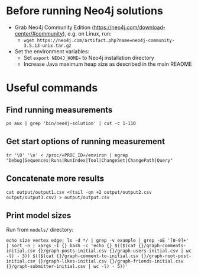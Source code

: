 # Before running Neo4j solutions

- Grab Neo4j Community Edition (https://neo4j.com/download-center/#community), e.g. on Linux, run:
  - `wget https://neo4j.com/artifact.php?name=neo4j-community-3.5.13-unix.tar.gz`
- Set the environment variables:
  - Set `export NEO4J_HOME=` to Neo4j installation directory
  - Increase Java maximum heap size as described in the main README

# Useful commands

## Find running measurements
```console
ps aux | grep 'bin/neo4j-solution' | cut -c 1-110
```

## Get start options of running measurement
```console
tr '\0' '\n' < /proc/«PROC_ID»/environ | egrep "Debug|Sequences|Runs|RunIndex|Tool|ChangeSet|ChangePath|Query"
```

## Concatenate more results
```console
cat output/output1.csv <(tail -qn +2 output/output2.csv output/output3.csv) > output/output.csv
```

## Print model sizes

Run from `models/` directory:
```console
echo size vertex edge; ls -d */ | grep -v example | grep -oE '[0-9]+' | sort -n | xargs -I {} bash -c 'echo {} $(($(cat {}/graph-comments-initial.csv {}/graph-posts-initial.csv {}/graph-users-initial.csv | wc -l) - 3)) $(($(cat {}/graph-comment-to-initial.csv {}/graph-root-post-initial.csv {}/graph-likes-initial.csv {}/graph-friends-initial.csv {}/graph-submitter-initial.csv | wc -l) - 5))'
```
